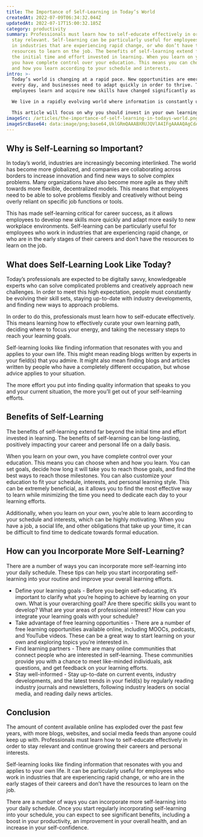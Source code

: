 ```yaml
---
title: The Importance of Self-Learning in Today’s World
createdAt: 2022-07-09T06:34:32.044Z
updatedAt: 2022-07-17T15:00:32.185Z
category: productivity
summary: Professionals must learn how to self-educate effectively in order to
  stay relevant. Self-learning can be particularly useful for employees who work
  in industries that are experiencing rapid change, or who don’t have the
  resources to learn on the job. The benefits of self-learning extend far beyond
  the initial time and effort invested in learning. When you learn on your own,
  you have complete control over your education. This means you can choose when
  and how you learn according to your schedule and interests.
intro: >-
  Today’s world is changing at a rapid pace. New opportunities are emerging
  every day, and businesses need to adapt quickly in order to thrive. The ways
  employees learn and acquire new skills have changed significantly as well. 

  We live in a rapidly evolving world where information is constantly updated and available at the click of a button. The amount of content accessible online has exploded over the past few years, with more websites, blogs, videos, and social media feeds than anyone could keep up with. It has become essential for professionals to learn how to self-educate effectively in order to stay relevant and continue growing their careers and personal interests. 

  This article will focus on why you should invest in your own learning, what self-learning looks like today, the benefits of self-learning from an occupational standpoint, as well
imageSrc: /articles/the-importance-of-self-learning-in-todays-world.png
imageSrcBase64: data:image/png;base64,UklGRmQAAABXRUJQVlA4IFgAAAAQAgCdASoKAAoAAUAmJQBOgCK3kR7dzOAAAP7+cn+t6vBc+k99XbjuI1GSk/EvQq62UWblbGS/LQjBkmlwTe/fTzU6VGDR3Wby7wNtlLYkrHv7BE7qVWoA
---
```


## Why is Self-Learning so Important?

In today’s world, industries are increasingly becoming interlinked. The world has become more globalized, and companies are collaborating across borders to increase innovation and find new ways to solve complex problems. Many organizations have also become more agile as they shift towards more flexible, decentralized models. This means that employees need to be able to solve problems flexibly and creatively without being overly reliant on specific job functions or tools.

This has made self-learning critical for career success, as it allows employees to develop new skills more quickly and adapt more easily to new workplace environments. Self-learning can be particularly useful for employees who work in industries that are experiencing rapid change, or who are in the early stages of their careers and don’t have the resources to learn on the job. 


## What does Self-Learning Look Like Today?

Today’s professionals are expected to be digitally savvy, knowledgeable experts who can solve complicated problems and creatively approach new challenges. In order to meet this high expectation, people must constantly be evolving their skill sets, staying up-to-date with industry developments, and finding new ways to approach problems.

In order to do this, professionals must learn how to self-educate effectively. This means learning how to effectively curate your own learning path, deciding where to focus your energy, and taking the necessary steps to reach your learning goals. 

Self-learning looks like finding information that resonates with you and applies to your own life. This might mean reading blogs written by experts in your field(s) that you admire. It might also mean finding blogs and articles written by people who have a completely different occupation, but whose advice applies to your situation.

The more effort you put into finding quality information that speaks to you and your current situation, the more you’ll get out of your self-learning efforts. 




## Benefits of Self-Learning

The benefits of self-learning extend far beyond the initial time and effort invested in learning. The benefits of self-learning can be long-lasting, positively impacting your career and personal life on a daily basis. 

When you learn on your own, you have complete control over your education. This means you can choose when and how you learn. You can set goals, decide how long it will take you to reach those goals, and find the best ways to reach those milestones. You can also customize your education to fit your schedule, interests, and personal learning style. This can be extremely beneficial, as it allows you to find the most effective way to learn while minimizing the time you need to dedicate each day to your learning efforts. 

Additionally, when you learn on your own, you’re able to learn according to your schedule and interests, which can be highly motivating. When you have a job, a social life, and other obligations that take up your time, it can be difficult to find time to dedicate towards formal education. 


## How can you Incorporate More Self-Learning?

There are a number of ways you can incorporate more self-learning into your daily schedule. These tips can help you start incorporating self-learning into your routine and improve your overall learning efforts. 

- Define your learning goals - Before you begin self-educating, it’s important to clarify what you’re hoping to achieve by learning on your own. What is your overarching goal? Are there specific skills you want to develop? What are your areas of professional interest? How can you integrate your learning goals with your schedule?
- Take advantage of free learning opportunities - There are a number of free learning opportunities available online, including MOOCs, podcasts, and YouTube videos. These can be a great way to start learning on your own and exploring topics you’re interested in.
- Find learning partners - There are many online communities that connect people who are interested in self-learning. These communities provide you with a chance to meet like-minded individuals, ask questions, and get feedback on your learning efforts.
- Stay well-informed - Stay up-to-date on current events, industry developments, and the latest trends in your field(s) by regularly reading industry journals and newsletters, following industry leaders on social media, and reading daily news articles.


## Conclusion

The amount of content available online has exploded over the past few years, with more blogs, websites, and social media feeds than anyone could keep up with. Professionals must learn how to self-educate effectively in order to stay relevant and continue growing their careers and personal interests.

Self-learning looks like finding information that resonates with you and applies to your own life. It can be particularly useful for employees who work in industries that are experiencing rapid change, or who are in the early stages of their careers and don’t have the resources to learn on the job.

There are a number of ways you can incorporate more self-learning into your daily schedule. Once you start regularly incorporating self-learning into your schedule, you can expect to see significant benefits, including a boost in your productivity, an improvement in your overall health, and an increase in your self-confidence.
